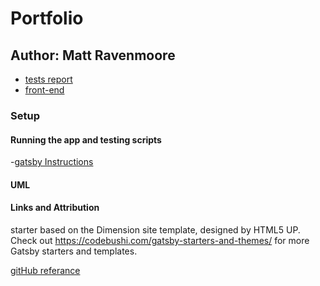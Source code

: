 # Portfolio

## Author: Matt Ravenmoore

- [tests report](https://github.com/)
- [front-end]()

### Setup

#### Running the app and testing scripts

-[gatsby Instructions](./README.gatsby.md)


#### UML


#### Links and Attribution

starter based on the Dimension site template, designed by HTML5 UP. Check out https://codebushi.com/gatsby-starters-and-themes/ for more Gatsby starters and templates.

[gitHub referance](https://github.com/codebushi/gatsby-starter-dimension)
